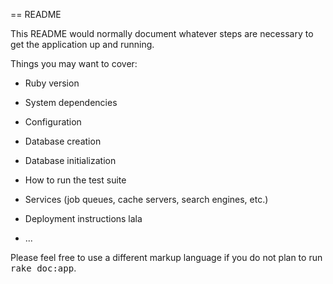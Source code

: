 == README

This README would normally document whatever steps are necessary to get the
application up and running.

Things you may want to cover:

* Ruby version

* System dependencies

* Configuration

* Database creation

* Database initialization

* How to run the test suite

* Services (job queues, cache servers, search engines, etc.)

* Deployment instructions
lala

* ...


Please feel free to use a different markup language if you do not plan to run
<tt>rake doc:app</tt>.

